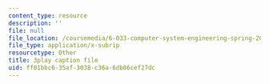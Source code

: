 ```yaml
---
content_type: resource
description: ''
file: null
file_location: /coursemedia/6-033-computer-system-engineering-spring-2018/ff01bbc635af3038c36a6db86cef27dc_r2_-2KW76ec.srt
file_type: application/x-subrip
resourcetype: Other
title: 3play caption file
uid: ff01bbc6-35af-3038-c36a-6db86cef27dc
---
```

